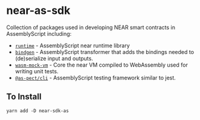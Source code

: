 # near-as-sdk
Collection of packages used in developing NEAR smart contracts in AssemblyScript including:


- [`runtime`](./assembly/runtime) - AssemblyScript near runtime library
- [`bindgen`](./bindgen) - AssemblyScript transformer that adds the bindings needed to (de)serialize input and outputs.
- [`wasm-mock-vm`](https://github.com/nearprotocol/wasm-mock-vm) - Core the near VM compiled to WebAssembly used for writing unit tests.
- [`@as-pect/cli`](https://github.com/jtenner/as-pect) - AssemblyScript testing framework similar to jest.

## To Install
```
yarn add -D near-sdk-as
```

